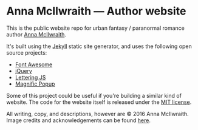 # Anna McIlwraith — Author website

This is the public website repo for urban fantasy / paranormal romance author [Anna McIlwraith](http://www.annamcilwraith.com).

It's built using the [Jekyll](http://jekyllrb.com/) static site generator, and uses the following open source projects:

-	[Font Awesome](https://fortawesome.github.io/Font-Awesome/)
-	[jQuery](http://jquery.com/)
-	[Lettering JS](http://letteringjs.com/)
-	[Magnific Popup](http://dimsemenov.com/plugins/magnific-popup/)

Some of this project could be useful if you're building a similar kind of website. The code for the website itself is released under the [MIT license](https://github.com/jekyll/jekyll/blob/master/LICENSE).

All writing, copy, and descriptions, however are &copy; 2016 Anna McIlwraith. Image credits and acknowledgements can be found [here](http://www.annamcilwraith.com/credits/).
